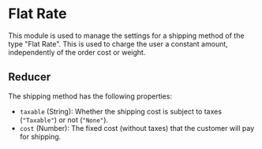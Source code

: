 Flat Rate
===============

This module is used to manage the settings for a shipping method of the type "Flat Rate". This is used to
charge the user a constant amount, independently of the order cost or weight.

## Reducer

The shipping method has the following properties:
* `taxable` (String): Whether the shipping cost is subject to taxes (`"Taxable"`) or not (`"None"`).
* `cost` (Number): The fixed cost (without taxes) that the customer will pay for shipping.
